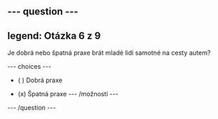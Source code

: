 --- question ---
---
legend: Otázka 6 z 9
---

Je dobrá nebo špatná praxe brát mladé lidi samotné na cesty autem?

--- choices ---
- ( ) Dobrá praxe

- (x) Špatná praxe --- /možnosti ---

--- /question ---
